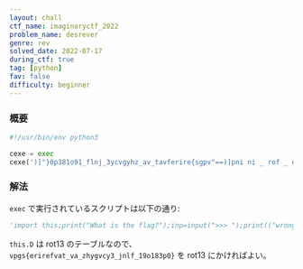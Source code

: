 ```yaml
---
layout: chall
ctf_name: imaginaryctf_2022
problem_name: desrever
genre: rev
solved_date: 2022-07-17
during_ctf: true
tag: [python]
fav: false
difficulty: beginner
---
```


### 概要

```py
#!/usr/bin/env python3

cexe = exec
cexe(')]"}0p381o91_flnj_3ycvgyhz_av_tavferire{sgpv"==)]pni ni _ rof _ esle "9876543210_}{" ni ton _ fi ]_[d.siht[(nioj.""[)"tcerroc","gnorw"((tnirp;)" >>>"(tupni=pni;)"?galf eht si tahW"(tnirp;siht tropmi'[::-1])
```


### 解法

`exec` で実行されているスクリプトは以下の通り:

```py
'import this;print("What is the flag?");inp=input(">>> ");print(("wrong","correct")["".join([this.d[_] if _ not in "{}_0123456789" else _ for _ in inp])=="vpgs{erirefvat_va_zhygvcy3_jnlf_19o183p0}"])'
```

`this.D` は rot13 のテーブルなので、`vpgs{erirefvat_va_zhygvcy3_jnlf_19o183p0}` を rot13 にかければよい。
